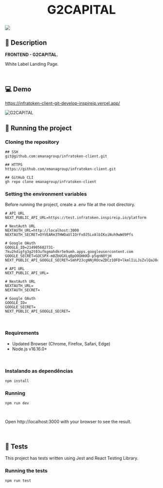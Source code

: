 <p align="center">
 <h1 align="center" style="font-size:40px">G2CAPITAL</h1>
</p>
<img src="https://res.cloudinary.com/dnqiosdb6/image/upload/v1687889673/g2-cover-github_fwpw6w.png" />

<a name="descrição"></a>
## 🧾 Description

**FRONTEND - G2CAPITAL.**

White Label Landing Page.

<br />

<a name="site"></a>
## 💻 Demo

https://infratoken-client-git-develop-inspireip.vercel.app/

![G2CAPITAL](https://github.com/thaispsc/testando/assets/94868398/66579d99-1368-47d3-8920-5e9c1a8c7e93)

<a name="rodando-o-backend"></a>
## 🚀 Running the project



### Cloning the repository

```
## SSH
git@github.com:emanagroup/infratoken-client.git

## HTTPS
https://github.com/emanagroup/infratoken-client.git

## GitHub CLI
gh repo clone emanagroup/infratoken-client
```

### Setting the environment variables

Before running the project, create a .env file at the root directory.

```
# API URL
NEXT_PUBLIC_API_URL=https://test.infratoken.inspireip.io/platform

# NextAuth URL
NEXTAUTH_URL=http://localhost:3000
NEXTAUTH_SECRET=OYVEARm3THWOaUlIOrFx0J5LvAlbIKxiNuh9wWd9Pfs

# Google OAuth
GOOGLE_ID=214905682731-7ku2hdigfg3g2t03ufkgmahdkr5e9umh.apps.googleusercontent.com
GOOGLE_SECRET=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
NEXT_PUBLIC_API_GOOGLE_SECRET=SmhP2JcgNNjROcwZDCz1OFD+lkmlIiLJsZxlQaJ8cKM=

# API URL
NEXT_PUBLIC_API_URL=

# NextAuth URL
NEXTAUTH_URL=
NEXTAUTH_SECRET=

# Google OAuth
GOOGLE_ID=
GOOGLE_SECRET=
NEXT_PUBLIC_API_GOOGLE_SECRET=
```


</br>


### Requirements

- Updated Browser (Chrome, Firefox, Safari, Edge)
- Node.js v16.16.0+
</br>

### Instalando as dependências

```
npm install
```
<a name="rodando"></a>
### Running

```
npm run dev
```

<br />

Open http://localhost:3000 with your browser to see the result.

<br />

<a name="tests"></a>
## 🧪 Tests

This project has tests written using Jest and React Testing Library.

### Running the tests

```
npm run test
```

<br />
